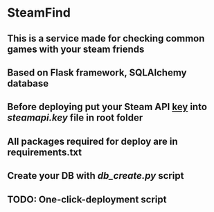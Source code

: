 # SteamFind
## This is a service made for checking common games with your steam friends
## Based on Flask framework, SQLAlchemy database

## Before deploying put your Steam API [key](http://steamcommunity.com/dev/apikey) into *steamapi.key* file in root folder
## All packages required for deploy are in requirements.txt
## Create your DB with *db_create.py* script
## TODO: One-click-deployment script